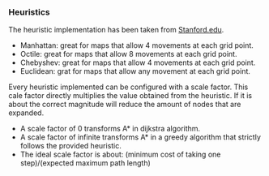 

### Heuristics

The heuristic implementation has been taken from [Stanford.edu](http://theory.stanford.edu/~amitp/GameProgramming/Heuristics.html).

* Manhattan: great for maps that allow 4 movements at each grid point.
* Octile: great for maps that allow 8 movements at each grid point.
* Chebyshev: great for maps that allow 4 movements at each grid point.
* Euclidean: grat for maps that allow any movement at each grid point.

Every heuristic implemented can be configured with a scale factor.
This cale factor directly multiplies the value obtained from the heuristic.
If it is about the correct magnitude will reduce the amount of nodes that are expanded.

* A scale factor of 0 transforms A* in dijkstra algorithm.
* A scale factor of infinite transforms A* in a greedy algorithm that strictly follows the provided heuristic.
* The ideal scale factor is about: (minimum cost of taking one step)/(expected maximum path length)
